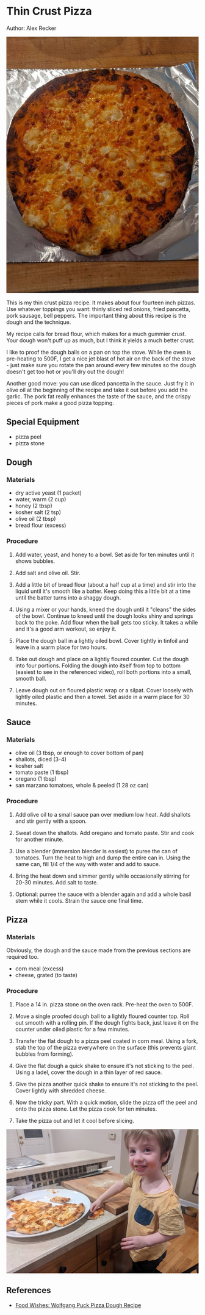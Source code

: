 # Thin Crust Pizza

Author: Alex Recker

![](../images/thin-crust-pizza.jpg)

This is my thin crust pizza recipe.  It makes about four fourteen inch pizzas.  Use whatever toppings you want: thinly sliced red onions, fried pancetta, pork sausage, bell peppers.  The important thing about this recipe is the dough and the technique.

My recipe calls for bread flour, which makes for a much gummier crust.  Your dough won't puff up as much, but I think it yields a much better crust.

I like to proof the dough balls on a pan on top the stove.  While the oven is pre-heating to 500F, I get a nice jet blast of hot air on the back of the stove - just make sure you rotate the pan around every few minutes so the dough doesn't get too hot or you'll dry out the dough!

Another good move: you can use diced pancetta in the sauce.  Just fry it in olive oil at the beginning of the recipe and take it out before you add the garlic.  The pork fat really enhances the taste of the sauce, and the crispy pieces of pork make a good pizza topping.

## Special Equipment

- pizza peel
- pizza stone

## Dough

### Materials

- dry active yeast (1 packet)
- water, warm (2 cup)
- honey (2 tbsp)
- kosher salt (2 tsp)
- olive oil (2 tbsp)
- bread flour (excess)

### Procedure

1. Add water, yeast, and honey to a bowl.  Set aside for ten minutes until it shows bubbles.

2. Add salt and olive oil.  Stir.

3. Add a little bit of bread flour (about a half cup at a time) and stir into the liquid until it's smooth like a batter.  Keep doing this a little bit at a time until the batter turns into a shaggy dough.

4. Using a mixer or your hands, kneed the dough until it "cleans" the sides of the bowl.  Continue to kneed until the dough looks shiny and springs back to the poke.  Add flour when the ball gets too sticky.  It takes a while and it's a good arm workout, so enjoy it.

5. Place the dough ball in a lightly oiled bowl.  Cover tightly in tinfoil and leave in a warm place for two hours.

6. Take out dough and place on a lightly floured counter.  Cut the dough into four portions.  Folding the dough into itself from top to bottom (easiest to see in the referenced video), roll both portions into a small, smooth ball.

7. Leave dough out on floured plastic wrap or a silpat.  Cover loosely with lightly oiled plastic and then a towel.  Set aside in a warm place for 30 minutes.

## Sauce

### Materials

- olive oil (3 tbsp, or enough to cover bottom of pan)
- shallots, diced (3-4)
- kosher salt
- tomato paste (1 tbsp)
- oregano (1 tbsp)
- san marzano tomatoes, whole & peeled (1 28 oz can)

### Procedure

1. Add olive oil to a small sauce pan over medium low heat.  Add shallots and stir gently with a spoon.

2. Sweat down the shallots.  Add oregano and tomato paste.  Stir and cook for another minute.

3. Use a blender (immersion blender is easiest) to puree the can of tomatoes.  Turn the heat to high and dump the entire can in.  Using the same can, fill 1/4 of the way with water and add to sauce.

4. Bring the heat down and simmer gently while occasionally stirring for 20-30 minutes.  Add salt to taste.

5. Optional: purree the sauce with a blender again and add a whole basil stem while it cools.  Strain the sauce one final time.

## Pizza

### Materials

Obviously, the dough and the sauce made from the previous sections are required too.

- corn meal (excess)
- cheese, grated (to taste)

### Procedure

1. Place a 14 in. pizza stone on the oven rack.  Pre-heat the oven to 500F.

2. Move a single proofed dough ball to a lightly floured counter top.  Roll out smooth with a rolling pin.  If the dough fights back, just leave it on the counter under oiled plastic for a few minutes.

3. Transfer the flat dough to a pizza peel coated in corn meal.  Using a fork, stab the top of the pizza everywhere on the surface (this prevents giant bubbles from forming).

4. Give the flat dough a quick shake to ensure it's not sticking to the peel.  Using a ladel, cover the dough in a thin layer of red sauce.

5. Give the pizza another quick shake to ensure it's not sticking to the peel.  Cover lightly with shredded cheese.

6. Now the tricky part.  With a quick motion, slide the pizza off the peel and onto the pizza stone.  Let the pizza cook for ten minutes.

7. Take the pizza out and let it cool before slicing.

![](../images/thin-crust-pizza-miles.jpg)

## References

- [Food Wishes: Wolfgang Puck Pizza Dough Recipe]

[Food Wishes: Wolfgang Puck Pizza Dough Recipe]: https://www.youtube.com/watch?v=lz8HlqYn98Q
